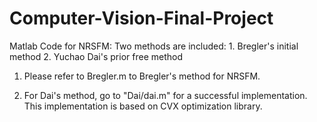 # Computer-Vision-Final-Project

Matlab Code for NRSFM: Two methods are included: 1. Bregler's initial method 2. Yuchao Dai's prior free method

1. Please refer to Bregler.m to Bregler's method for NRSFM.

2. For Dai's method, go to "Dai/dai.m" for a successful implementation. This implementation is based on CVX optimization library.

